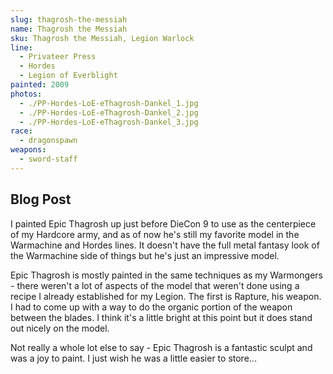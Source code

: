 ```yaml
---
slug: thagrosh-the-messiah
name: Thagrosh the Messiah
sku: Thagrosh the Messiah, Legion Warlock
line:
  - Privateer Press
  - Hordes
  - Legion of Everblight
painted: 2009
photos:
  - ./PP-Hordes-LoE-eThagrosh-Dankel_1.jpg
  - ./PP-Hordes-LoE-eThagrosh-Dankel_2.jpg
  - ./PP-Hordes-LoE-eThagrosh-Dankel_3.jpg
race:
  - dragonspawn
weapons:
  - sword-staff
---
```


## Blog Post

I painted Epic Thagrosh up just before DieCon 9 to use as the centerpiece of my Hardcore army, and as of now he's still my favorite model in the Warmachine and Hordes lines. It doesn't have the full metal fantasy look of the Warmachine side of things but he's just an impressive model.

Epic Thagrosh is mostly painted in the same techniques as my Warmongers - there weren't a lot of aspects of the model that weren't done using a recipe I already established for my Legion. The first is Rapture, his weapon. I had to come up with a way to do the organic portion of the weapon between the blades. I think it's a little bright at this point but it does stand out nicely on the model.

Not really a whole lot else to say - Epic Thagrosh is a fantastic sculpt and was a joy to paint. I just wish he was a little easier to store...
